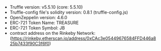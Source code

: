 * Truffle version: v5.5.10 (core: 5.5.10) 
* Truffle-config file's solidity version: 0.8.1 (truffle-config.js)
* OpenZeppelin version: 4.6.0
* ERC-721 Token Name: TREASURE
* ERC-721 Token Symbol: JB
* contract address on the Rinkeby Network: (https://rinkeby.etherscan.io/address/0xCAc3e05449676584FFD446a825b7433f90C3f6f0)
